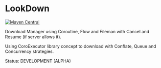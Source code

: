 # LookDown

[![Maven Central](https://maven-badges.herokuapp.com/maven-central/com.3xcool/lookdown/badge.svg)](https://maven-badges.herokuapp.com/maven-central/com.3xcool/lookdown)

Download Manager using Coroutine, Flow and Fileman with Cancel and Resume (if server allows it).

Using CoroExecutor library concept to download with Conflate, Queue and Concurrency strategies.

Status: DEVELOPMENT (ALPHA)
